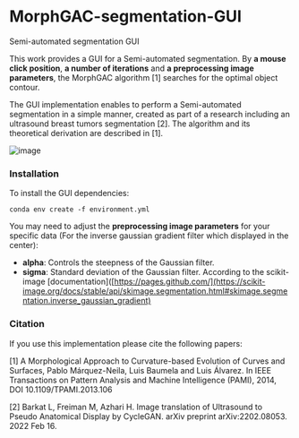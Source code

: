 # MorphGAC-segmentation-GUI
Semi-automated segmentation GUI

This work provides a GUI for a Semi-automated segmentation.
By **a mouse click position**, **a number of iterations** and **a preprocessing image parameters**,
the MorphGAC algorithm [1] searches for the optimal object contour.

The GUI implementation enables to perform a Semi-automated segmentation in a simple manner,
created as part of a research including an ultrasound breast tumors segmentation [2].
The algorithm and its theoretical derivation are described in [1].

![image](https://user-images.githubusercontent.com/67235383/170678265-7e33ca89-02e5-4899-9241-aac73f1f00f6.png)


### Installation
To install the GUI dependencies:

```
conda env create -f environment.yml
```

You may need to adjust the **preprocessing image parameters** for your specific data (For the inverse gaussian gradient filter which displayed in the center): 
- **alpha**: Controls the steepness of the Gaussian filter.
- **sigma**: Standard deviation of the Gaussian filter.
According to the scikit-image [documentation]([https://pages.github.com/](https://scikit-image.org/docs/stable/api/skimage.segmentation.html#skimage.segmentation.inverse_gaussian_gradient)



### Citation
If you use this implementation please cite the following papers:

   [1] A Morphological Approach to Curvature-based Evolution of Curves and
       Surfaces, Pablo Márquez-Neila, Luis Baumela and Luis Álvarez. In IEEE
       Transactions on Pattern Analysis and Machine Intelligence (PAMI),
       2014, DOI 10.1109/TPAMI.2013.106

   [2] Barkat L, Freiman M, Azhari H. Image translation of Ultrasound to Pseudo
       Anatomical Display by CycleGAN. arXiv preprint arXiv:2202.08053. 2022 Feb 16.
